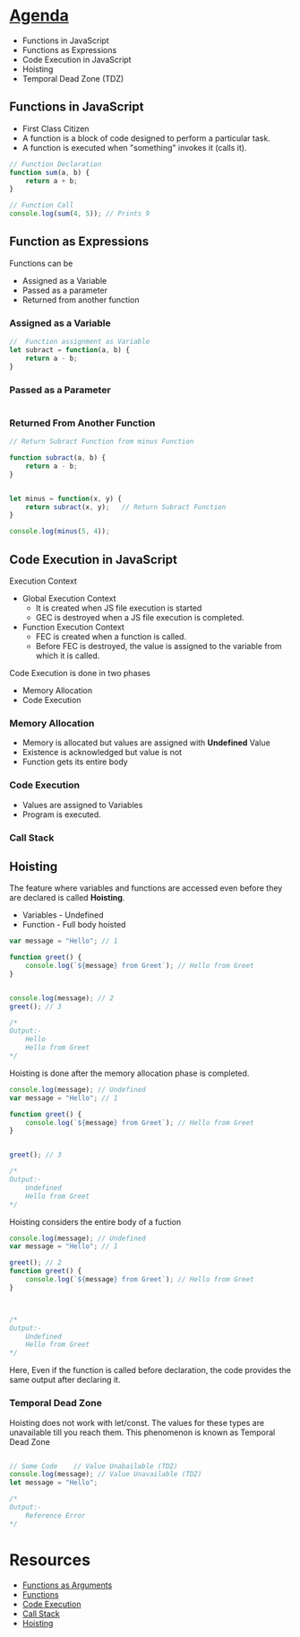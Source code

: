 # [Agenda](../Javascript/2.js)
* Functions in JavaScript
* Functions as Expressions
* Code Execution in JavaScript
* Hoisting
* Temporal Dead Zone (TDZ)


## Functions in JavaScript
- First Class Citizen
- A function is a block of code designed to perform a particular task.
- A  function is executed when "something" invokes it (calls it).

```javascript
// Function Declaration
function sum(a, b) {
    return a + b;
}

// Function Call
console.log(sum(4, 5)); // Prints 9
```


## Function as Expressions
Functions can be
- Assigned as a Variable
- Passed as a parameter
- Returned from another function



### Assigned as a Variable
```javascript
//  Function assignment as Variable
let subract = function(a, b) {
    return a - b;
}
```


### Passed as a Parameter

```javascript

```


### Returned From Another Function

```javascript
// Return Subract Function from minus Function

function subract(a, b) {
    return a - b;
}


let minus = function(x, y) {
    return subract(x, y);   // Return Subract Function
}

console.log(minus(5, 4));
```


## Code Execution in JavaScript
Execution Context
- Global Execution Context
    - It is created when JS file execution is started
    - GEC is destroyed when a JS file execution is completed.
- Function Execution Context
    - FEC is created when a function is called.
    - Before FEC is destroyed, the value is assigned to the variable from which it is called.

Code Execution is done in two phases
- Memory Allocation
- Code Execution

### Memory Allocation
- Memory is allocated but values are assigned with **Undefined** Value
- Existence is acknowledged but value is not
- Function gets its entire body 


### Code Execution
- Values are assigned to Variables
- Program is executed.

### Call Stack



## Hoisting
The feature where variables  and functions are accessed even before they are declared is called **Hoisting**. 
- Variables - Undefined
- Function - Full body hoisted

```javascript
var message = "Hello"; // 1

function greet() {
    console.log(`${message} from Greet`); // Hello from Greet
}


console.log(message); // 2
greet(); // 3

/*
Output:- 
    Hello
    Hello from Greet
*/
```


Hoisting is done after the memory allocation phase is completed.


```javascript
console.log(message); // Undefined
var message = "Hello"; // 1

function greet() {
    console.log(`${message} from Greet`); // Hello from Greet
}


greet(); // 3

/*
Output:- 
    Undefined
    Hello from Greet
*/
```


Hoisting considers the entire body of a fuction 

```javascript
console.log(message); // Undefined
var message = "Hello"; // 1

greet(); // 2
function greet() {
    console.log(`${message} from Greet`); // Hello from Greet
}



/*
Output:- 
    Undefined
    Hello from Greet
*/
```

Here, Even if the function is called before declaration, the code provides the same output after declaring it.


### Temporal Dead Zone
Hoisting does not work with let/const. The values for these types are unavailable till you reach them. This phenomenon is known as Temporal Dead Zone

```javascript

// Some Code    // Value Unabailable (TDZ)
console.log(message); // Value Unavailable (TDZ)
let message = "Hello";  

/*
Output:- 
    Reference Error
*/
```

# Resources
- [Functions as Arguments](https://cmorinan.medium.com/passing-functions-as-arguments-in-javascript-tips-and-pitfalls-d29bbd4522a9)
- [Functions](https://www.w3schools.com/js/js_functions.asp)
- [Code Execution](https://dev.to/olibhiaghosh/all-about-javascript-execution-context-1nc6)
- [Call Stack](https://dev.to/shriharimurali/call-stack-in-javascript-a-comprehensive-guide-with-examples-25bh)
- [Hoisting](https://dev.to/t/hoisting)